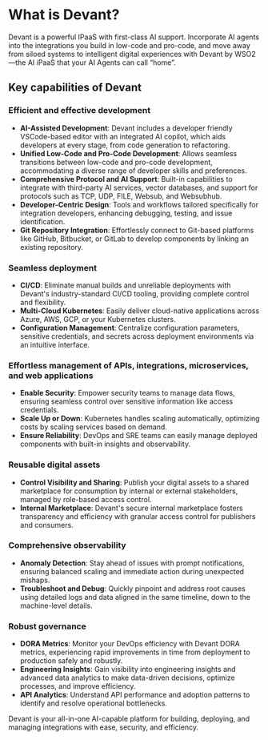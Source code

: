 # What is Devant?

Devant is a powerful IPaaS with first-class AI support. Incorporate AI agents into the integrations you build in low-code and pro-code, and move away from siloed systems to intelligent digital experiences with Devant by WSO2—the AI iPaaS that your AI Agents can call “home”.

## Key capabilities of Devant

### Efficient and effective development
- **AI-Assisted Development**: Devant includes a developer friendly VSCode-based editor with an integrated AI copilot, which aids developers at every stage, from code generation to refactoring.
- **Unified Low-Code and Pro-Code Development**: Allows seamless transitions between low-code and pro-code development, accommodating a diverse range of developer skills and preferences.
- **Comprehensive Protocol and AI Support**: Built-in capabilities to integrate with third-party AI services, vector databases, and support for protocols such as TCP, UDP, FILE, Websub, and Websubhub.
- **Developer-Centric Design**: Tools and workflows tailored specifically for integration developers, enhancing debugging, testing, and issue identification.
- **Git Repository Integration**: Effortlessly connect to Git-based platforms like GitHub, Bitbucket, or GitLab to develop components by linking an existing repository.

### Seamless deployment
- **CI/CD**: Eliminate manual builds and unreliable deployments with Devant's industry-standard CI/CD tooling, providing complete control and flexibility.
- **Multi-Cloud Kubernetes**: Easily deliver cloud-native applications across Azure, AWS, GCP, or your Kubernetes clusters.
- **Configuration Management**: Centralize configuration parameters, sensitive credentials, and secrets across deployment environments via an intuitive interface.

### Effortless management of APIs, integrations, microservices, and web applications
- **Enable Security**: Empower security teams to manage data flows, ensuring seamless control over sensitive information like access credentials.
- **Scale Up or Down**: Kubernetes handles scaling automatically, optimizing costs by scaling services based on demand.
- **Ensure Reliability**: DevOps and SRE teams can easily manage deployed components with built-in insights and observability.

### Reusable digital assets
- **Control Visibility and Sharing**: Publish your digital assets to a shared marketplace for consumption by internal or external stakeholders, managed by role-based access control.
- **Internal Marketplace**: Devant's secure internal marketplace fosters transparency and efficiency with granular access control for publishers and consumers.

### Comprehensive observability
- **Anomaly Detection**: Stay ahead of issues with prompt notifications, ensuring balanced scaling and immediate action during unexpected mishaps.
- **Troubleshoot and Debug**: Quickly pinpoint and address root causes using detailed logs and data aligned in the same timeline, down to the machine-level details.

### Robust governance
- **DORA Metrics**: Monitor your DevOps efficiency with Devant DORA metrics, experiencing rapid improvements in time from deployment to production safely and robustly.
- **Engineering Insights**: Gain visibility into engineering insights and advanced data analytics to make data-driven decisions, optimize processes, and improve efficiency.
- **API Analytics**: Understand API performance and adoption patterns to identify and resolve operational bottlenecks.

Devant is your all-in-one AI-capable platform for building, deploying, and managing integrations with ease, security, and efficiency.
